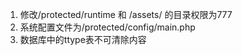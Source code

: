 1. 修改/protected/runtime 和 /assets/ 的目录权限为777
2. 系统配置文件为/protected/config/main.php
3. 数据库中的ttype表不可清除内容
